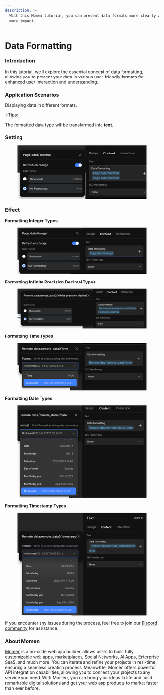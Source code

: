 ```yaml
---
description: >-
  With this Momen tutorial, you can present data formats more clearly and with
  more impact.
---
```


# Data Formatting

### **Introduction**

In this tutorial, we'll explore the essential concept of data formatting, allowing you to present your data in various user-friendly formats for enhanced user interaction and understanding.

### **Application Scenarios**

Displaying data in different formats.

💡Tips:

The formatted data type will be transformed into **text**.

### **Setting**

<figure><img src="../../.gitbook/assets/0 (25).png" alt="Settings in the Momen editor."><figcaption></figcaption></figure>

### **Effect**

**Formatting Integer Types**

<figure><img src="../../.gitbook/assets/1 (24).png" alt="Formatting integer types."><figcaption></figcaption></figure>

**Formatting Infinite Precision Decimal Types**

<figure><img src="../../.gitbook/assets/2 (21).png" alt="Formatting infinite precision decimal types."><figcaption></figcaption></figure>

**Formatting Time Types**

<figure><img src="../../.gitbook/assets/3 (15).png" alt="Formatting time types."><figcaption></figcaption></figure>

**Formatting Date Types**

<figure><img src="../../.gitbook/assets/4 (15).png" alt="Formatting date types."><figcaption></figcaption></figure>

**Formatting Timestamp Types**

<figure><img src="../../.gitbook/assets/5 (10).png" alt="Formatting timestamp types."><figcaption></figcaption></figure>

If you encounter any issues during the process, feel free to join our [Discord community](https://discord.com/invite/UCyhySSXfz) for assistance.

### **About Momen​​**

[Momen](https://momen.app/?channel=blog-about) is a no-code web app builder, allows users to build fully customizable web apps, marketplaces, Social Networks, AI Apps, Enterprise SaaS, and much more. You can iterate and refine your projects in real-time, ensuring a seamless creation process. Meanwhile, Momen offers powerful API integration capabilities, allowing you to connect your projects to any service you need. With Momen, you can bring your ideas to life and build remarkable digital solutions and get your web app products to market faster than ever before.​​
